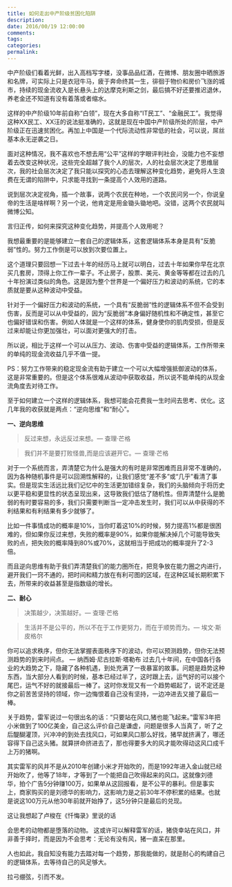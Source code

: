 ```yaml
---
title: 如何走出中产阶级贫困化陷阱
description:
date: 2016/00/19 12:00:00
comments:
tags:
categories:
permalink:
---
```



中产阶级们看着光鲜，出入高档写字楼，没事品品红酒，在微博、朋友圈中晒旅游和名牌，可实际上只是衣冠牛马，疲于奔命终其一生，徘徊于物价和房价飞涨的城市，持续的现金流收入是长悬头上的达摩克利斯之剑，最后搞不好还要推迟退休，养老金还不知道有没有着落或者缩水。

<!--more-->

这样的中产阶级10年前自称“白领”，现在大多自称“IT民工”、“金融民工”。我觉得这种XX民工、XX汪的说法挺准确的，这就是现在中国中产阶级所处的阶层，中产阶级正在迅速贫困化。再加上中国是一个代际流动性非常低的社会，可以说，屌丝基本永无逆袭之日。

面对这种情况，我不喜欢也不想去用“公平”这样的字眼评判社会，没能力也不妄想着去改变这种状况，这些完全超越了我个人的层次，人的社会层次决定了思维层次，我的社会层次决定了我只能以探究的心态去理解这种变化趋势，避免将人生浪费在无谓的陷阱中，只求能寻找到一条提高个人效用的道路。

说到层次决定视角，插一个故事，说两个农民在种地，一个农民问另一个，你说皇帝的生活是啥样啊？另一个说，他肯定是用金锄头锄地吧。没错，这两个农民就叫微博公知。

言归正传，如何来探究这种变化趋势，并提高个人效用呢？

我想最重要的是能够建立一套自己的逻辑体系，这套逻辑体系本身是具有“反脆弱”性的。努力工作倒是可以放到次要位置上。

这个道理只要回想一下过去十年的经历马上就可以明白，过去十年如果你早在北京买几套房，顶得上你工作一辈子。不止房子，股票、美元、黄金等等都在过去的几十年扮演过类似的角色。这是因为整个世界是一个偏好压力和波动的系统，它的本质就是要从这种波动中受益。

针对于一个偏好压力和波动的系统，一个具有“反脆弱”性的逻辑体系不但不会受到伤害，反而是可以从中受益的，因为“反脆弱”本身偏好随机性和不确定性，甚至它也偏好错误和伤害。例如人体就是一个这样的体系，健身使你的肌肉受损，但是反过来却能让你更加强壮，可以面对更强大的打击。

所以说，相比于这样一个可以从压力、波动、伤害中受益的逻辑体系，工作所带来的单纯的现金流收益几乎不值一提。

PS：努力工作带来的稳定现金流有助于建立一个可以大幅增强抵御波动的体系，这是非常重要的。但是这个体系很难从波动中获取收益，所以说不能单纯的从现金流角度去对待工作。

至于如何建立一个这样的逻辑体系，我想可能会花费我一生时间去思考、优化。这几年我的收获就是两点：“逆向思维”和“耐心”。

**一、逆向思维**

>反过来想，永远反过来想。— 查理·芒格

>我们并不是要打败怪兽,而是应该避开它。— 查理·芒格

对于一个系统而言，弄清楚它为什么是强大的有时是非常困难而且非常不准确的，因为各种随机事件是可以回溯性解释的，让我们感觉“差不多”或“几乎”看清了事实。但是现实生活远比我们记忆中的生活更加错综复杂，我们的头脑倾向于将历史以更平稳和更显性的状态呈现出来，这导致我们低估了随机性。但弄清楚什么是脆弱的有时要容易的多，我们只需要判断当一定冲击发生时，我们可以从中获得的不利结果和有利结果有多少就够了。

比如一件事情成功的概率是10%，当你盯着这10%的时候，努力提高1%都是很困难的，但如果你反过来想，失败的概率是90%，如果你能解决掉几个可能导致失败的点，把失败的概率降到80%或70%，这就相当于把成功的概率提升了2-3倍。

而且逆向思维有助于我们弄清楚我们的能力圈所在，把竞争放在能力圈之内进行，避开我们一窍不通的，把时间和精力放在有利可图的区域，在这种区域长期积累下去，所带来的收益甚至是指数级的增长。

**二、耐心**

>决策越少，决策越好。— 查理·芒格

>生活并不是公平的，所以不在于工作更努力，而在于顺势而为。— 埃文·斯皮格尔

你可以追求秩序，但你无法掌握表面秩序下的波动，你可以预测趋势，但你无法预测趋势的到来时间点。 — 纳西姆·尼古拉斯·塔勒布
过去几十年间，在中国各行各业的大趋势之下，隐藏了各种机遇，到处充满了一夜暴富的故事。问题是趋势这种东西，当大部分人看到的时候，基本已经过半了，这时跟上去，运气好的可以接个尾巴，运气不好的就接最后一棒了。这时你发现又有一个趋势崛起了，说不定还是你之前苦苦坚持的领域，你一边悔恨着自己没有坚持，一边冲进去又接了最后一棒。

关于趋势，雷军说过一句很出名的话：“只要站在风口,猪也能飞起来。”雷军3年把小米做到了100亿美金，自己这么评价自己是谦虚，问题是很多人当真了，听了之后醍醐灌顶，兴冲冲的到处去找风口，可如果风口那么好找，猪早就挤满了，哪还容得下自己这头猪。就算拼命挤进去了，那也得要多大的风才能吹得动这风口成千上万的猪啊。

其实雷军的风并不是从2010年创建小米才开始吹的，而是1992年进入金山就已经开始吹了，他等了18年，才等到了一个能把自己吹得起来的风口。这就像刘德华，拍个广告5分钟赚100万，如果单从这回报看，是不公平的暴利。但是事实上，商家购买的是刘德华的影响力，这影响力是之前30年不停积累的结果。也就是说这100万元从他30年前就开始挣了，这5分钟只是最后的兑现。

这让我想起了卢梭在《忏悔录》里说的话

会思考的动物都是堕落的动物。
这或许可以解释雷军的话，猪侥幸站在风口，并非善于择时，而是因为不会思考：无论有没有风，猪一直呆在那里。

人也如此，我自知没有能力去踏对每一个趋势，那我能做的，就是耐心的构建自己的逻辑体系，去等待自己的风足够大。

拉弓绷弦，引而不发。

